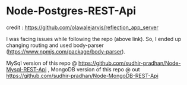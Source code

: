 
# Node-Postgres-REST-Api
credit : https://github.com/olawalejarvis/reflection_app_server

I was facing issues while following the repo (above link). So, I ended up changing routing and used body-parser (https://www.npmjs.com/package/body-parser).





MySql version of this repo @ https://github.com/sudhir-pradhan/Node-Mysql-REST-Api ,
MongoDB version of this repo @ out https://github.com/sudhir-pradhan/Node-MongoDB-REST-Api

